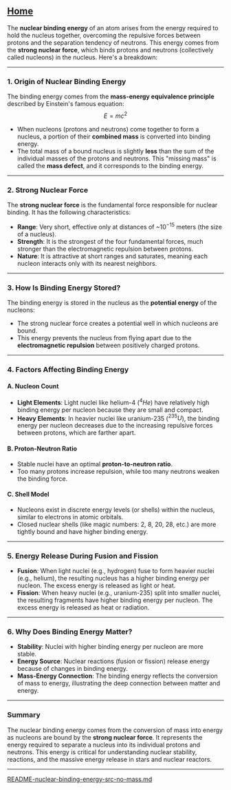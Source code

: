 [Home](https://t2m.io/VwvDcuw)
---

The **nuclear binding energy** of an atom arises from the energy required to hold the nucleus together, overcoming the repulsive forces between protons and the separation tendency of neutrons. This energy comes from the **strong nuclear force**, which binds protons and neutrons (collectively called nucleons) in the nucleus. Here's a breakdown:

---

### **1. Origin of Nuclear Binding Energy**
The binding energy comes from the **mass-energy equivalence principle** described by Einstein's famous equation:
$$E = mc^2$$

- When nucleons (protons and neutrons) come together to form a nucleus, a portion of their **combined mass** is converted into binding energy.
- The total mass of a bound nucleus is slightly **less** than the sum of the individual masses of the protons and neutrons. This "missing mass" is called the **mass defect**, and it corresponds to the binding energy.

---

### **2. Strong Nuclear Force**
The **strong nuclear force** is the fundamental force responsible for nuclear binding. It has the following characteristics:
- **Range**: Very short, effective only at distances of ~$10^{-15}$ meters (the size of a nucleus).
- **Strength**: It is the strongest of the four fundamental forces, much stronger than the electromagnetic repulsion between protons.
- **Nature**: It is attractive at short ranges and saturates, meaning each nucleon interacts only with its nearest neighbors.

---

### **3. How Is Binding Energy Stored?**
The binding energy is stored in the nucleus as the **potential energy** of the nucleons:
- The strong nuclear force creates a potential well in which nucleons are bound.
- This energy prevents the nucleus from flying apart due to the **electromagnetic repulsion** between positively charged protons.

---

### **4. Factors Affecting Binding Energy**
#### **A. Nucleon Count**
- **Light Elements**: Light nuclei like helium-4 ($^4He$) have relatively high binding energy per nucleon because they are small and compact.
- **Heavy Elements**: In heavier nuclei like uranium-235 ($^{235}U$), the binding energy per nucleon decreases due to the increasing repulsive forces between protons, which are farther apart.

#### **B. Proton-Neutron Ratio**
- Stable nuclei have an optimal **proton-to-neutron ratio**.
- Too many protons increase repulsion, while too many neutrons weaken the binding force.

#### **C. Shell Model**
- Nucleons exist in discrete energy levels (or shells) within the nucleus, similar to electrons in atomic orbitals.
- Closed nuclear shells (like magic numbers: 2, 8, 20, 28, etc.) are more tightly bound and have higher binding energy.

---

### **5. Energy Release During Fusion and Fission**
- **Fusion**: When light nuclei (e.g., hydrogen) fuse to form heavier nuclei (e.g., helium), the resulting nucleus has a higher binding energy per nucleon. The excess energy is released as light or heat.
- **Fission**: When heavy nuclei (e.g., uranium-235) split into smaller nuclei, the resulting fragments have higher binding energy per nucleon. The excess energy is released as heat or radiation.

---

### **6. Why Does Binding Energy Matter?**
- **Stability**: Nuclei with higher binding energy per nucleon are more stable.
- **Energy Source**: Nuclear reactions (fusion or fission) release energy because of changes in binding energy.
- **Mass-Energy Connection**: The binding energy reflects the conversion of mass to energy, illustrating the deep connection between matter and energy.

---

### **Summary**
The nuclear binding energy comes from the conversion of mass into energy as nucleons are bound by the **strong nuclear force**. It represents the energy required to separate a nucleus into its individual protons and neutrons. This energy is critical for understanding nuclear stability, reactions, and the massive energy release in stars and nuclear reactors.


---

[README-nuclear-binding-energy-src-no-mass.md](https://t2m.io/z6tq3sB)
